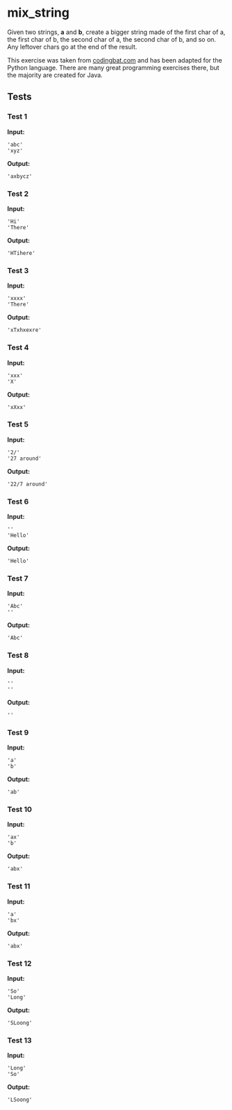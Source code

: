 # mix_string




Given two strings, <b>a</b> and <b>b</b>, create a bigger string made of the first char of a, the first char of b, the second char of a, the second char of b, and so on. Any leftover chars go at the end of the result.

This exercise was taken from [codingbat.com](https://codingbat.com/prob/p125185) and has been adapted for the Python language. There are many great programming exercises there, but the majority are created for Java.






## Tests
### Test 1
**Input:**
```
'abc'
'xyz'
```
**Output:**
```
'axbycz'
```
### Test 2
**Input:**
```
'Hi'
'There'
```
**Output:**
```
'HTihere'
```
### Test 3
**Input:**
```
'xxxx'
'There'
```
**Output:**
```
'xTxhxexre'
```
### Test 4
**Input:**
```
'xxx'
'X'
```
**Output:**
```
'xXxx'
```
### Test 5
**Input:**
```
'2/'
'27 around'
```
**Output:**
```
'22/7 around'
```
### Test 6
**Input:**
```
''
'Hello'
```
**Output:**
```
'Hello'
```
### Test 7
**Input:**
```
'Abc'
''
```
**Output:**
```
'Abc'
```
### Test 8
**Input:**
```
''
''
```
**Output:**
```
''
```
### Test 9
**Input:**
```
'a'
'b'
```
**Output:**
```
'ab'
```
### Test 10
**Input:**
```
'ax'
'b'
```
**Output:**
```
'abx'
```
### Test 11
**Input:**
```
'a'
'bx'
```
**Output:**
```
'abx'
```
### Test 12
**Input:**
```
'So'
'Long'
```
**Output:**
```
'SLoong'
```
### Test 13
**Input:**
```
'Long'
'So'
```
**Output:**
```
'LSoong'
```

